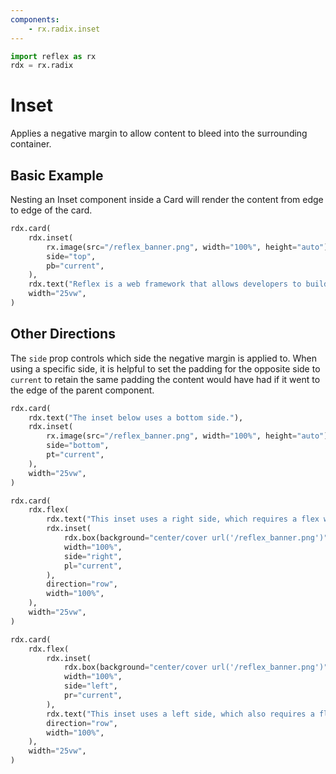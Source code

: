 ```yaml
---
components:
    - rx.radix.inset
---
```


```python exec
import reflex as rx
rdx = rx.radix
```

# Inset

Applies a negative margin to allow content to bleed into the surrounding container.

## Basic Example

Nesting an Inset component inside a Card will render the content from edge to edge of the card.

```python demo
rdx.card(
    rdx.inset(
        rx.image(src="/reflex_banner.png", width="100%", height="auto"),
        side="top",
        pb="current",
    ),
    rdx.text("Reflex is a web framework that allows developers to build their app in pure Python."),
    width="25vw",
)
```

## Other Directions

The `side` prop controls which side the negative margin is applied to. When using a specific side,
it is helpful to set the padding for the opposite side to `current` to retain the same padding the
content would have had if it went to the edge of the parent component.

```python demo
rdx.card(
    rdx.text("The inset below uses a bottom side."),
    rdx.inset(
        rx.image(src="/reflex_banner.png", width="100%", height="auto"),
        side="bottom",
        pt="current",
    ),
    width="25vw",
)
```

```python demo
rdx.card(
    rdx.flex(
        rdx.text("This inset uses a right side, which requires a flex with direction row."),
        rdx.inset(
            rdx.box(background="center/cover url('/reflex_banner.png')", height="100%"),
            width="100%",
            side="right",
            pl="current",
        ),
        direction="row",
        width="100%",
    ),
    width="25vw",
)
```

```python demo
rdx.card(
    rdx.flex(
        rdx.inset(
            rdx.box(background="center/cover url('/reflex_banner.png')", height="100%"),
            width="100%",
            side="left",
            pr="current",
        ),
        rdx.text("This inset uses a left side, which also requires a flex with direction row."),
        direction="row",
        width="100%",
    ),
    width="25vw",
)
```
